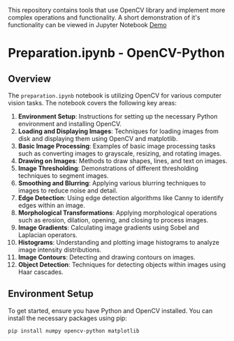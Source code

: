 This repository contains tools that use OpenCV library and implement more complex operations and functionality. A short demonstration of it's functionality can be viewed in Jupyter Notebook [Demo](demo.ipynb)

# Preparation.ipynb - OpenCV-Python

## Overview

The `preparation.ipynb` notebook is utilizing OpenCV for various computer vision tasks. The notebook covers the following key areas:

1. **Environment Setup**: Instructions for setting up the necessary Python environment and installing OpenCV.
2. **Loading and Displaying Images**: Techniques for loading images from disk and displaying them using OpenCV and matplotlib.
3. **Basic Image Processing**: Examples of basic image processing tasks such as converting images to grayscale, resizing, and rotating images.
4. **Drawing on Images**: Methods to draw shapes, lines, and text on images.
5. **Image Thresholding**: Demonstrations of different thresholding techniques to segment images.
6. **Smoothing and Blurring**: Applying various blurring techniques to images to reduce noise and detail.
7. **Edge Detection**: Using edge detection algorithms like Canny to identify edges within an image.
8. **Morphological Transformations**: Applying morphological operations such as erosion, dilation, opening, and closing to process images.
9. **Image Gradients**: Calculating image gradients using Sobel and Laplacian operators.
10. **Histograms**: Understanding and plotting image histograms to analyze image intensity distributions.
11. **Image Contours**: Detecting and drawing contours on images.
12. **Object Detection**: Techniques for detecting objects within images using Haar cascades.

## Environment Setup

To get started, ensure you have Python and OpenCV installed. You can install the necessary packages using pip:

```bash
pip install numpy opencv-python matplotlib
